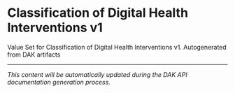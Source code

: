 # Classification of Digital Health Interventions v1

<!-- DAK_API_PLACEHOLDER: ValueSet-CDHIv1 -->

Value Set for Classification of Digital Health Interventions v1. Autogenerated from DAK artifacts

---

*This content will be automatically updated during the DAK API documentation generation process.*
